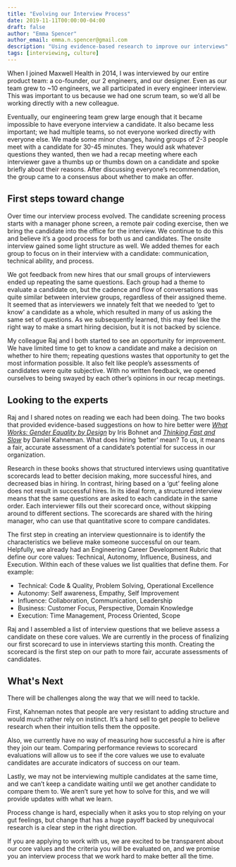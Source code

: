 ```yaml
---
title: "Evolving our Interview Process"
date: 2019-11-11T00:00:00-04:00
draft: false
author: "Emma Spencer"
author_email: emma.n.spencer@gmail.com
description: "Using evidence-based research to improve our interviews"
tags: [interviewing, culture]
---
```


When I joined Maxwell Health in 2014, I was interviewed by our entire product team: a co-founder, our 2 engineers, and our designer. Even as our team grew to ~10 engineers, we all participated in every engineer interview. This was important to us because we had one scrum team, so we’d all be working directly with a new colleague.

Eventually, our engineering team grew large enough that it became impossible to have everyone interview a candidate. It also became less important; we had multiple teams, so not everyone worked directly with everyone else. We made some minor changes, having groups of 2-3 people meet with a candidate for 30-45 minutes. They would ask whatever questions they wanted, then we had a recap meeting where each interviewer gave a thumbs up or thumbs down on a candidate and spoke briefly about their reasons. After discussing everyone’s recommendation, the group came to a consensus about whether to make an offer.


## First steps toward change

Over time our interview process evolved. The candidate screening process starts with a manager phone screen, a remote pair coding exercise, then we bring the candidate into the office for the interview. We continue to do this and believe it’s a good process for both us and candidates. The onsite interview gained some light structure as well. We added themes for each group to focus on in their interview with a candidate: communication, technical ability, and process.

We got feedback from new hires that our small groups of interviewers ended up repeating the same questions. Each group had a theme to evaluate a candidate on, but the cadence and flow of conversations was quite similar between interview groups, regardless of their assigned theme. It seemed that as interviewers we innately felt that we needed to ‘get to know’ a candidate as a whole, which resulted in many of us asking the same set of questions. As we subsequently learned, this may feel like the right way to make a smart hiring decision, but it is not backed by science.

My colleague Raj and I both started to see an opportunity for improvement. We have limited time to get to know a candidate and make a decision on whether to hire them; repeating questions wastes that opportunity to get the most information possible. It also felt like people’s assessments of candidates were quite subjective. With no written feedback, we opened ourselves to being swayed by each other’s opinions in our recap meetings.


## Looking to the experts

Raj and I shared notes on reading we each had been doing. The two books that provided evidence-based suggestions on how to hire better were [_What Works: Gender Equality by Design_](https://scholar.harvard.edu/iris_bohnet/what-works) by Iris Bohnet and [_Thinking Fast and Slow_](https://us.macmillan.com/books/9780374533557) by Daniel Kahneman. What does hiring ‘better’ mean? To us, it means a fair, accurate assessment of a candidate’s potential for success in our organization.

Research in these books shows that structured interviews using quantitative scorecards lead to better decision making, more successful hires, and decreased bias in hiring. In contrast, hiring based on a ‘gut’ feeling alone does not result in successful hires. In its ideal form, a structured interview means that the same questions are asked to each candidate in the same order. Each interviewer fills out their scorecard once, without skipping around to different sections. The scorecards are shared with the hiring manager, who can use that quantitative score to compare candidates.

The first step in creating an interview questionnaire is to identify the characteristics we believe make someone successful on our team. Helpfully, we already had an Engineering Career Development Rubric that define our core values: Technical, Autonomy, Influence, Business, and Execution. Within each of these values we list qualities that define them. For example:

* Technical: Code & Quality, Problem Solving, Operational Excellence 
* Autonomy: Self awareness, Empathy, Self Improvement
* Influence: Collaboration, Communication, Leadership
* Business: Customer Focus, Perspective, Domain Knowledge
* Execution: Time Management, Process Oriented, Scope 

Raj and I assembled a list of interview questions that we believe assess a candidate on these core values. We are currently in the process of finalizing our first scorecard to use in interviews starting this month. Creating the scorecard is the first step on our path to more fair, accurate assessments of candidates.

## What's Next

There will be challenges along the way that we will need to tackle.

First, Kahneman notes that people are very resistant to adding structure and would much rather rely on instinct. It’s a hard sell to get people to believe research when their intuition tells them the opposite.

Also, we currently have no way of measuring how successful a hire is after they join our team. Comparing performance reviews to scorecard evaluations will allow us to see if the core values we use to evaluate candidates are accurate indicators of success on our team.

Lastly, we may not be interviewing multiple candidates at the same time, and we can’t keep a candidate waiting until we get another candidate to compare them to. We aren’t sure yet how to solve for this, and we will provide updates with what we learn.

Process change is hard, especially when it asks you to stop relying on your gut feelings, but change that has a huge payoff backed by unequivocal research is a clear step in the right direction.

If you are applying to work with us, we are excited to be transparent about our core values and the criteria you will be evaluated on, and we promise you an interview process that we work hard to make better all the time.
